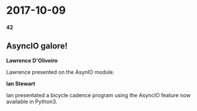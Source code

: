 # 2017-10-09
#### 42

## AsyncIO galore!
**Lawrence D'Oliveiro** 

Lawrence presented on the AsynIO module.

**Ian Stewart** 

Ian presentated a bicycle cadence program using the AsyncIO feature now available in Python3.
